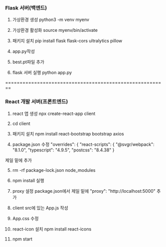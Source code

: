 ### Flask 서버(백엔드)

1. 가상환경 생성
python3 -m venv myenv

2. 가상환경 활성화
source myenv/bin/activate

3. 패키지 설치
pip install flask flask-cors ultralytics pillow

4. app.py작성

5. best.pt파일 추가

6. flask 서버 실행
python app.py


========================================================

### React 개발 서버(프론트엔드)

1. react 앱 생성
npx create-react-app client

2. cd client

3. 패키지 설치
npm install react-bootstrap bootstrap axios

4. package.json 수정
"overrides": {
    "react-scripts": {
      "@svgr/webpack": "8.1.0",
      "typescript": "4.9.5",
      "postcss": "8.4.38"
    }

제일 밑에 추가


5. rm -rf package-lock.json node_modules


6. npm install 실행

7. proxy 설정
package.json에서 제일 밑에
"proxy": "http://localhost:5000" 추가

8. client src에 있는 App.js 작성

9. App.css 수정

10. react-icon 설치
npm install react-icons

11. npm start

